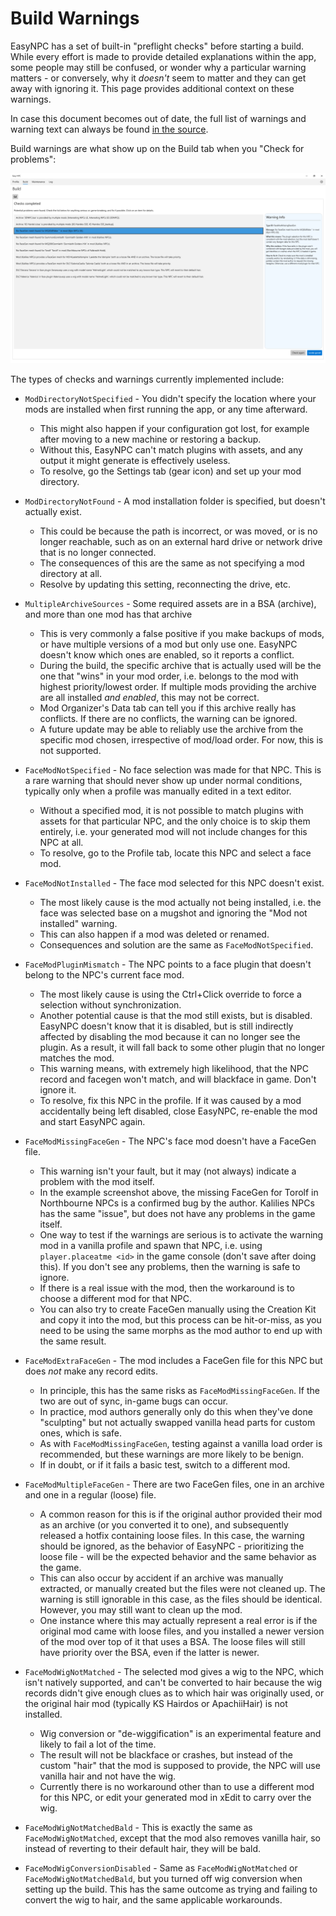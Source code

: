 ﻿# Build Warnings

EasyNPC has a set of built-in "preflight checks" before starting a build. While every effort is made to provide detailed explanations within the app, some people may still be confused, or wonder why a particular warning matters - or conversely, why it _doesn't_ seem to matter and they can get away with ignoring it. This page provides additional context on these warnings.

In case this document becomes out of date, the full list of warnings and warning text can always be found [in the source](../Build/BuildWarnings.cs).

Build warnings are what show up on the Build tab when you "Check for problems":

![Build Warnings Screenshot](images/build-checks.png)

The types of checks and warnings currently implemented include:

- `ModDirectoryNotSpecified` - You didn't specify the location where your mods are installed when first running the app, or any time afterward.
  - This might also happen if your configuration got lost, for example after moving to a new machine or restoring a backup.
  - Without this, EasyNPC can't match plugins with assets, and any output it might generate is effectively useless.
  - To resolve, go the Settings tab (gear icon) and set up your mod directory.

- `ModDirectoryNotFound` - A mod installation folder is specified, but doesn't actually exist.
  - This could be because the path is incorrect, or was moved, or is no longer reachable, such as on an external hard drive or network drive that is no longer connected.
  - The consequences of this are the same as not specifying a mod directory at all.
  - Resolve by updating this setting, reconnecting the drive, etc.

- `MultipleArchiveSources` - Some required assets are in a BSA (archive), and more than one mod has that archive
  - This is very commonly a false positive if you make backups of mods, or have multiple versions of a mod but only use one. EasyNPC doesn't know which ones are enabled, so it reports a conflict.
  - During the build, the specific archive that is actually used will be the one that "wins" in your mod order, i.e. belongs to the mod with highest priority/lowest order. If multiple mods providing the archive are all installed _and enabled_, this may not be correct.
  - Mod Organizer's Data tab can tell you if this archive really has conflicts. If there are no conflicts, the warning can be ignored.
  - A future update may be able to reliably use the archive from the specific mod chosen, irrespective of mod/load order. For now, this is not supported.

- `FaceModNotSpecified` - No face selection was made for that NPC. This is a rare warning that should never show up under normal conditions, typically only when a profile was manually edited in a text editor.
    - Without a specified mod, it is not possible to match plugins with assets for that particular NPC, and the only choice is to skip them entirely, i.e. your generated mod will not include changes for this NPC at all.
    - To resolve, go to the Profile tab, locate this NPC and select a face mod.

- `FaceModNotInstalled` - The face mod selected for this NPC doesn't exist.
  - The most likely cause is the mod actually not being installed, i.e. the face was selected base on a mugshot and ignoring the "Mod not installed" warning.
  - This can also happen if a mod was deleted or renamed.
  - Consequences and solution are the same as `FaceModNotSpecified`.

- `FaceModPluginMismatch` - The NPC points to a face plugin that doesn't belong to the NPC's current face mod.
  - The most likely cause is using the Ctrl+Click override to force a selection without synchronization.
  - Another potential cause is that the mod still exists, but is disabled. EasyNPC doesn't know that it is disabled, but is still indirectly affected by disabling the mod because it can no longer see the plugin. As a result, it will fall back to some other plugin that no longer matches the mod.
  - This warning means, with extremely high likelihood, that the NPC record and facegen won't match, and will blackface in game. Don't ignore it.
  - To resolve, fix this NPC in the profile. If it was caused by a mod accidentally being left disabled, close EasyNPC, re-enable the mod and start EasyNPC again.

- `FaceModMissingFaceGen` - The NPC's face mod doesn't have a FaceGen file.
  - This warning isn't your fault, but it may (not always) indicate a problem with the mod itself.
  - In the example screenshot above, the missing FaceGen for Torolf in Northbourne NPCs is a confirmed bug by the author. Kalilies NPCs has the same "issue", but does not have any problems in the game itself.
  - One way to test if the warnings are serious is to activate the warning mod in a vanilla profile and spawn that NPC, i.e. using `player.placeatme <id>` in the game console (don't save after doing this). If you don't see any problems, then the warning is safe to ignore.
  - If there is a real issue with the mod, then the workaround is to choose a different mod for that NPC.
  - You can also try to create FaceGen manually using the Creation Kit and copy it into the mod, but this process can be hit-or-miss, as you need to be using the same morphs as the mod author to end up with the same result.

- `FaceModExtraFaceGen` - The mod includes a FaceGen file for this NPC but does _not_ make any record edits.
  - In principle, this has the same risks as `FaceModMissingFaceGen`. If the two are out of sync, in-game bugs can occur.
  - In practice, mod authors generally only do this when they've done "sculpting" but not actually swapped vanilla head parts for custom ones, which is safe.
  - As with `FaceModMissingFaceGen`, testing against a vanilla load order is recommended, but these warnings are more likely to be benign.
  - If in doubt, or if it fails a basic test, switch to a different mod.

- `FaceModMultipleFaceGen` - There are two FaceGen files, one in an archive and one in a regular (loose) file.
  - A common reason for this is if the original author provided their mod as an archive (or you converted it to one), and subsequently released a hotfix containing loose files. In this case, the warning should be ignored, as the behavior of EasyNPC - prioritizing the loose file - will be the expected behavior and the same behavior as the game.
  - This can also occur by accident if an archive was manually extracted, or manually created but the files were not cleaned up. The warning is still ignorable in this case, as the files should be identical. However, you may still want to clean up the mod.
  - One instance where this may actually represent a real error is if the original mod came with loose files, and you installed a newer version of the mod over top of it that uses a BSA. The loose files will still have priority over the BSA, even if the latter is newer.

- `FaceModWigNotMatched` - The selected mod gives a wig to the NPC, which isn't natively supported, and can't be converted to hair because the wig records didn't give enough clues as to which hair was originally used, or the original hair mod (typically KS Hairdos or ApachiiHair) is not installed.
    - Wig conversion or "de-wiggification" is an experimental feature and likely to fail a lot of the time.
    - The result will not be blackface or crashes, but instead of the custom "hair" that the mod is supposed to provide, the NPC will use vanilla hair and not have the wig.
    - Currently there is no workaround other than to use a different mod for this NPC, or edit your generated mod in xEdit to carry over the wig.

- `FaceModWigNotMatchedBald` - This is exactly the same as `FaceModWigNotMatched`, except that the mod also removes vanilla hair, so instead of reverting to their default hair, they will be bald.

- `FaceModWigConversionDisabled` - Same as `FaceModWigNotMatched` or `FaceModWigNotMatchedBald`, but you turned off wig conversion when setting up the build. This has the same outcome as trying and failing to convert the wig to hair, and the same applicable workarounds.